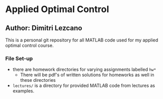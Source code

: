 # Applied Optimal Control
## Author: Dimitri Lezcano

This is a personal git repository for all MATLAB code used for my applied optimal control course.

### File Set-up

* there are homework directories for varying assignments labelled `hw*` 
	* There will be pdf's of written solutions for homeworks as well in these directories
* `lectures/` is a directory for provided MATLAB code from lectures as examples.
